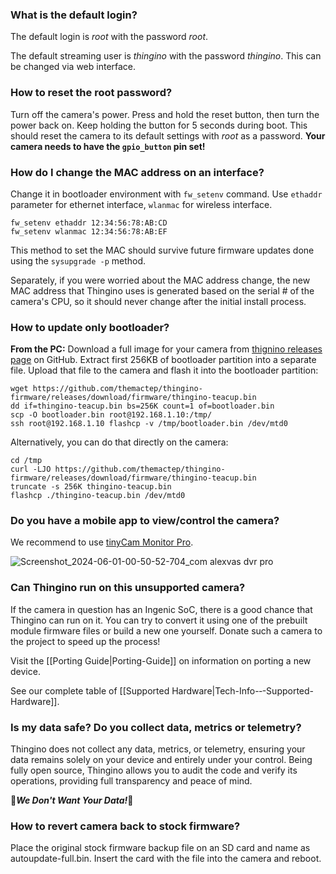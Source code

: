 ### What is the default login?

The default login is _root_ with the password _root_. 

The default streaming user is _thingino_ with the password _thingino_. This can be changed via web interface.


### How to reset the root password?

Turn off the camera's power. Press and hold the reset button, then turn the power back on. Keep holding the button for 5 seconds during boot. This should reset the camera to its default settings with _root_ as a password. **Your camera needs to have the `gpio_button` pin set!**


### How do I change the MAC address on an interface?

Change it in bootloader environment with `fw_setenv` command. Use `ethaddr` parameter for ethernet interface, `wlanmac` for wireless interface.

```
fw_setenv ethaddr 12:34:56:78:AB:CD
fw_setenv wlanmac 12:34:56:78:AB:EF
```
This method to set the MAC should survive future firmware updates done using the `sysupgrade -p` method.   

Separately, if you were worried about the MAC address change, the new MAC address that Thingino uses is generated based on the serial # of the camera's CPU, so it should never change after the initial install process.


### How to update only bootloader?

**From the PC:** Download a full image for your camera from [thignino releases page](https://github.com/themactep/thingino-firmware/releases/tag/firmware) on GitHub. Extract first 256KB of bootloader partition into a separate file. Upload that file to the camera and flash it into the bootloader partition:

```
wget https://github.com/themactep/thingino-firmware/releases/download/firmware/thingino-teacup.bin
dd if=thingino-teacup.bin bs=256K count=1 of=bootloader.bin
scp -O bootloader.bin root@192.168.1.10:/tmp/
ssh root@192.168.1.10 flashcp -v /tmp/bootloader.bin /dev/mtd0
````

Alternatively, you can do that directly on the camera:
```
cd /tmp
curl -LJO https://github.com/themactep/thingino-firmware/releases/download/firmware/thingino-teacup.bin
truncate -s 256K thingino-teacup.bin
flashcp ./thingino-teacup.bin /dev/mtd0
```


### Do you have a mobile app to view/control the camera?

We recommend to use [tinyCam Monitor Pro](https://tinycammonitor.com/).

![Screenshot_2024-06-01-00-50-52-704_com alexvas dvr pro](https://github.com/themactep/thingino-firmware/assets/37488/58b1a981-31b8-499a-b416-a7f885d947a3)


### Can Thingino run on this unsupported camera?

If the camera in question has an Ingenic SoC, there is a good chance that Thingino can run on it.
You can try to convert it using one of the prebuilt module firmware files or build a new one yourself.
Donate such a camera to the project to speed up the process!  

Visit the [[Porting Guide|Porting-Guide]] on information on porting a new device.

See our complete table of [[Supported Hardware|Tech-Info-‐-Supported-Hardware]].


### Is my data safe? Do you collect data, metrics or telemetry?

Thingino does not collect any data, metrics, or telemetry, ensuring your data remains solely on your device and entirely under your control. Being fully open source, Thingino allows you to audit the code and verify its operations, providing full transparency and peace of mind.  

:no_entry_sign:**_We Don't Want Your Data!_**:no_entry_sign:


### How to revert camera back to stock firmware?

Place the original stock firmware backup file on an SD card and name as autoupdate-full.bin. Insert the card with the file into the camera and reboot.
